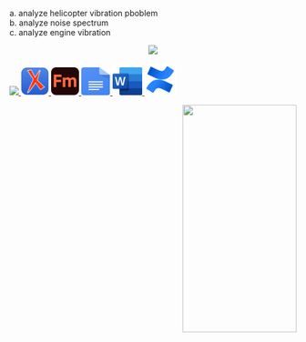 a. analyze helicopter vibration pboblem     
b. analyze noise spectrum   
c. analyze engine vibration  
<p align=center > 
<image src="https://github.com/user-attachments/assets/85c8293e-2e59-43f7-91dd-a37e6cc578e5" width=200 />  
</p>

  <p align="left">
  <a href="https://skillicons.dev">
    <img src="https://skillicons.dev/icons?i=vscode" />
  </a>
 <a href="https://github.com/docmagician/docmagician/blob/42b7909b58a484ace3909c6b363fa3f5ec170d12/assets/">
    <img src="https://github.com/docmagician/docmagician/blob/42b7909b58a484ace3909c6b363fa3f5ec170d12/assets/OxygenXMLEditor_icon_2019.svg" width="49" height="49">
  </a>
 <a href="https://github.com/docmagician/docmagician/blob/42b7909b58a484ace3909c6b363fa3f5ec170d12/assets/Adobe_FrameMaker_icon_2021.svg">
  <img src="https://github.com/docmagician/docmagician/blob/42b7909b58a484ace3909c6b363fa3f5ec170d12/assets/Adobe_FrameMaker_icon_2021.svg" width="49" height="49">
 </a>
 <a href="https://github.com/docmagician/docmagician/blob/42b7909b58a484ace3909c6b363fa3f5ec170d12/assets/">
  <img src="https://github.com/docmagician/docmagician/blob/42b7909b58a484ace3909c6b363fa3f5ec170d12/assets/Google_Docs_Logo.svg" width="51" height="49">
 </a>
  <a href="https://github.com/docmagician/docmagician/blob/42b7909b58a484ace3909c6b363fa3f5ec170d12/assets/">
  <img src="https://github.com/docmagician/docmagician/blob/42b7909b58a484ace3909c6b363fa3f5ec170d12/assets/Microsoft_Office_Word_Logo.svg" width="52" height="49">
 </a>
   <a href="https://github.com/docmagician/docmagician/blob/9ab300d111f3739c8f6ba912a4fe803a27224244/assets/">
  <img src="https://github.com/docmagician/docmagician/blob/9ab300d111f3739c8f6ba912a4fe803a27224244/assets/confluence-svgrepo-com.svg" width="55" height="55">
 </a>
</p>

<p align=right>
<a href="https://github.com/user-attachments/assets/43a57a83-42b1-404d-89ea-3166e9721641">
<img src="https://github.com/user-attachments/assets/43a57a83-42b1-404d-89ea-3166e9721641" width=200 height=400 />
</a>
</p>
  
